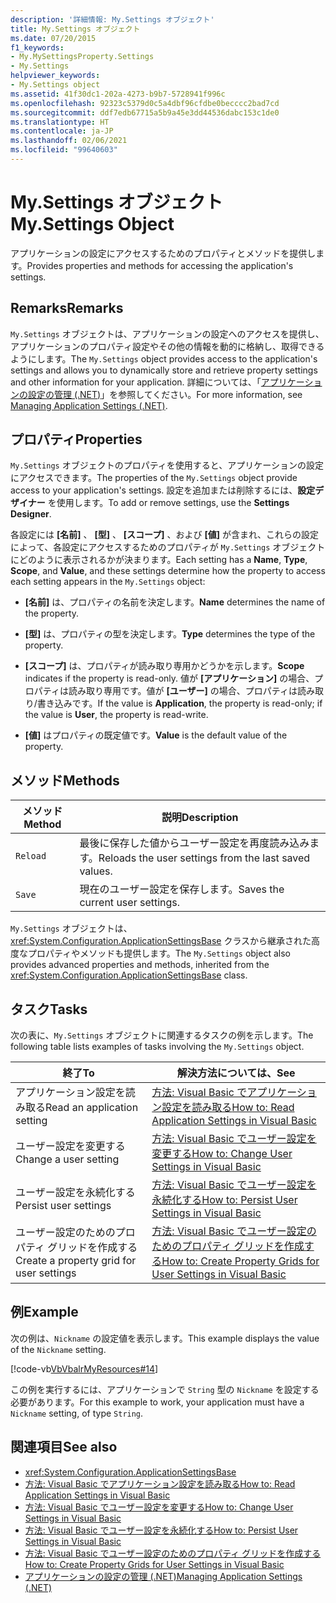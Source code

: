 ```yaml
---
description: '詳細情報: My.Settings オブジェクト'
title: My.Settings オブジェクト
ms.date: 07/20/2015
f1_keywords:
- My.MySettingsProperty.Settings
- My.Settings
helpviewer_keywords:
- My.Settings object
ms.assetid: 41f30dc1-202a-4273-b9b7-5728941f996c
ms.openlocfilehash: 92323c5379d0c5a4dbf96cfdbe0becccc2bad7cd
ms.sourcegitcommit: ddf7edb67715a5b9a45e3dd44536dabc153c1de0
ms.translationtype: HT
ms.contentlocale: ja-JP
ms.lasthandoff: 02/06/2021
ms.locfileid: "99640603"
---
```

# <a name="mysettings-object"></a><span data-ttu-id="d2234-103">My.Settings オブジェクト</span><span class="sxs-lookup"><span data-stu-id="d2234-103">My.Settings Object</span></span>

<span data-ttu-id="d2234-104">アプリケーションの設定にアクセスするためのプロパティとメソッドを提供します。</span><span class="sxs-lookup"><span data-stu-id="d2234-104">Provides properties and methods for accessing the application's settings.</span></span>  
  
## <a name="remarks"></a><span data-ttu-id="d2234-105">Remarks</span><span class="sxs-lookup"><span data-stu-id="d2234-105">Remarks</span></span>  

 <span data-ttu-id="d2234-106">`My.Settings` オブジェクトは、アプリケーションの設定へのアクセスを提供し、アプリケーションのプロパティ設定やその他の情報を動的に格納し、取得できるようにします。</span><span class="sxs-lookup"><span data-stu-id="d2234-106">The `My.Settings` object provides access to the application's settings and allows you to dynamically store and retrieve property settings and other information for your application.</span></span> <span data-ttu-id="d2234-107">詳細については、「[アプリケーションの設定の管理 (.NET)](/visualstudio/ide/managing-application-settings-dotnet)」を参照してください。</span><span class="sxs-lookup"><span data-stu-id="d2234-107">For more information, see [Managing Application Settings (.NET)](/visualstudio/ide/managing-application-settings-dotnet).</span></span>  
  
## <a name="properties"></a><span data-ttu-id="d2234-108">プロパティ</span><span class="sxs-lookup"><span data-stu-id="d2234-108">Properties</span></span>  

 <span data-ttu-id="d2234-109">`My.Settings` オブジェクトのプロパティを使用すると、アプリケーションの設定にアクセスできます。</span><span class="sxs-lookup"><span data-stu-id="d2234-109">The properties of the `My.Settings` object provide access to your application's settings.</span></span> <span data-ttu-id="d2234-110">設定を追加または削除するには、**設定デザイナー** を使用します。</span><span class="sxs-lookup"><span data-stu-id="d2234-110">To add or remove settings, use the **Settings Designer**.</span></span>  
  
 <span data-ttu-id="d2234-111">各設定には **[名前]** 、 **[型]** 、 **[スコープ]** 、および **[値]** が含まれ、これらの設定によって、各設定にアクセスするためのプロパティが `My.Settings` オブジェクトにどのように表示されるかが決まります。</span><span class="sxs-lookup"><span data-stu-id="d2234-111">Each setting has a **Name**, **Type**, **Scope**, and **Value**, and these settings determine how the property to access each setting appears in the `My.Settings` object:</span></span>  
  
- <span data-ttu-id="d2234-112">**[名前]** は、プロパティの名前を決定します。</span><span class="sxs-lookup"><span data-stu-id="d2234-112">**Name** determines the name of the property.</span></span>  
  
- <span data-ttu-id="d2234-113">**[型]** は、プロパティの型を決定します。</span><span class="sxs-lookup"><span data-stu-id="d2234-113">**Type** determines the type of the property.</span></span>  
  
- <span data-ttu-id="d2234-114">**[スコープ]** は、プロパティが読み取り専用かどうかを示します。</span><span class="sxs-lookup"><span data-stu-id="d2234-114">**Scope** indicates if the property is read-only.</span></span> <span data-ttu-id="d2234-115">値が **[アプリケーション]** の場合、プロパティは読み取り専用です。値が **[ユーザー]** の場合、プロパティは読み取り/書き込みです。</span><span class="sxs-lookup"><span data-stu-id="d2234-115">If the value is **Application**, the property is read-only; if the value is **User**, the property is read-write.</span></span>  
  
- <span data-ttu-id="d2234-116">**[値]** はプロパティの既定値です。</span><span class="sxs-lookup"><span data-stu-id="d2234-116">**Value** is the default value of the property.</span></span>  
  
## <a name="methods"></a><span data-ttu-id="d2234-117">メソッド</span><span class="sxs-lookup"><span data-stu-id="d2234-117">Methods</span></span>  
  
|<span data-ttu-id="d2234-118">メソッド</span><span class="sxs-lookup"><span data-stu-id="d2234-118">Method</span></span>|<span data-ttu-id="d2234-119">説明</span><span class="sxs-lookup"><span data-stu-id="d2234-119">Description</span></span>|  
|---|---|  
|`Reload`|<span data-ttu-id="d2234-120">最後に保存した値からユーザー設定を再度読み込みます。</span><span class="sxs-lookup"><span data-stu-id="d2234-120">Reloads the user settings from the last saved values.</span></span>|  
|`Save`|<span data-ttu-id="d2234-121">現在のユーザー設定を保存します。</span><span class="sxs-lookup"><span data-stu-id="d2234-121">Saves the current user settings.</span></span>|  
  
 <span data-ttu-id="d2234-122">`My.Settings` オブジェクトは、<xref:System.Configuration.ApplicationSettingsBase> クラスから継承された高度なプロパティやメソッドも提供します。</span><span class="sxs-lookup"><span data-stu-id="d2234-122">The `My.Settings` object also provides advanced properties and methods, inherited from the <xref:System.Configuration.ApplicationSettingsBase> class.</span></span>  
  
## <a name="tasks"></a><span data-ttu-id="d2234-123">タスク</span><span class="sxs-lookup"><span data-stu-id="d2234-123">Tasks</span></span>  

 <span data-ttu-id="d2234-124">次の表に、`My.Settings` オブジェクトに関連するタスクの例を示します。</span><span class="sxs-lookup"><span data-stu-id="d2234-124">The following table lists examples of tasks involving the `My.Settings` object.</span></span>  
  
|<span data-ttu-id="d2234-125">終了</span><span class="sxs-lookup"><span data-stu-id="d2234-125">To</span></span>|<span data-ttu-id="d2234-126">解決方法については、</span><span class="sxs-lookup"><span data-stu-id="d2234-126">See</span></span>|  
|---|---|  
|<span data-ttu-id="d2234-127">アプリケーション設定を読み取る</span><span class="sxs-lookup"><span data-stu-id="d2234-127">Read an application setting</span></span>|[<span data-ttu-id="d2234-128">方法: Visual Basic でアプリケーション設定を読み取る</span><span class="sxs-lookup"><span data-stu-id="d2234-128">How to: Read Application Settings in Visual Basic</span></span>](../../developing-apps/programming/app-settings/how-to-read-application-settings.md)|  
|<span data-ttu-id="d2234-129">ユーザー設定を変更する</span><span class="sxs-lookup"><span data-stu-id="d2234-129">Change a user setting</span></span>|[<span data-ttu-id="d2234-130">方法: Visual Basic でユーザー設定を変更する</span><span class="sxs-lookup"><span data-stu-id="d2234-130">How to: Change User Settings in Visual Basic</span></span>](../../developing-apps/programming/app-settings/how-to-change-user-settings.md)|  
|<span data-ttu-id="d2234-131">ユーザー設定を永続化する</span><span class="sxs-lookup"><span data-stu-id="d2234-131">Persist user settings</span></span>|[<span data-ttu-id="d2234-132">方法: Visual Basic でユーザー設定を永続化する</span><span class="sxs-lookup"><span data-stu-id="d2234-132">How to: Persist User Settings in Visual Basic</span></span>](../../developing-apps/programming/app-settings/how-to-persist-user-settings.md)|  
|<span data-ttu-id="d2234-133">ユーザー設定のためのプロパティ グリッドを作成する</span><span class="sxs-lookup"><span data-stu-id="d2234-133">Create a property grid for user settings</span></span>|[<span data-ttu-id="d2234-134">方法: Visual Basic でユーザー設定のためのプロパティ グリッドを作成する</span><span class="sxs-lookup"><span data-stu-id="d2234-134">How to: Create Property Grids for User Settings in Visual Basic</span></span>](../../developing-apps/programming/app-settings/how-to-create-property-grids-for-user-settings.md)|  
  
## <a name="example"></a><span data-ttu-id="d2234-135">例</span><span class="sxs-lookup"><span data-stu-id="d2234-135">Example</span></span>  

 <span data-ttu-id="d2234-136">次の例は、`Nickname` の設定値を表示します。</span><span class="sxs-lookup"><span data-stu-id="d2234-136">This example displays the value of the `Nickname` setting.</span></span>  
  
 [!code-vb[VbVbalrMyResources#14](~/samples/snippets/visualbasic/VS_Snippets_VBCSharp/VbVbalrMyResources/VB/Form1.vb#14)]  
  
 <span data-ttu-id="d2234-137">この例を実行するには、アプリケーションで `String` 型の `Nickname` を設定する必要があります。</span><span class="sxs-lookup"><span data-stu-id="d2234-137">For this example to work, your application must have a `Nickname` setting, of type `String`.</span></span>  
  
## <a name="see-also"></a><span data-ttu-id="d2234-138">関連項目</span><span class="sxs-lookup"><span data-stu-id="d2234-138">See also</span></span>

- <xref:System.Configuration.ApplicationSettingsBase>
- [<span data-ttu-id="d2234-139">方法: Visual Basic でアプリケーション設定を読み取る</span><span class="sxs-lookup"><span data-stu-id="d2234-139">How to: Read Application Settings in Visual Basic</span></span>](../../developing-apps/programming/app-settings/how-to-read-application-settings.md)
- [<span data-ttu-id="d2234-140">方法: Visual Basic でユーザー設定を変更する</span><span class="sxs-lookup"><span data-stu-id="d2234-140">How to: Change User Settings in Visual Basic</span></span>](../../developing-apps/programming/app-settings/how-to-change-user-settings.md)
- [<span data-ttu-id="d2234-141">方法: Visual Basic でユーザー設定を永続化する</span><span class="sxs-lookup"><span data-stu-id="d2234-141">How to: Persist User Settings in Visual Basic</span></span>](../../developing-apps/programming/app-settings/how-to-persist-user-settings.md)
- [<span data-ttu-id="d2234-142">方法: Visual Basic でユーザー設定のためのプロパティ グリッドを作成する</span><span class="sxs-lookup"><span data-stu-id="d2234-142">How to: Create Property Grids for User Settings in Visual Basic</span></span>](../../developing-apps/programming/app-settings/how-to-create-property-grids-for-user-settings.md)
- [<span data-ttu-id="d2234-143">アプリケーションの設定の管理 (.NET)</span><span class="sxs-lookup"><span data-stu-id="d2234-143">Managing Application Settings (.NET)</span></span>](/visualstudio/ide/managing-application-settings-dotnet)
